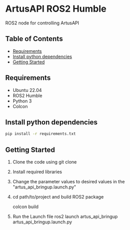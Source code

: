 # ArtusAPI ROS2 Humble
ROS2 node for controlling ArtusAPI

## Table of Contents
* [Requirements](#requirements)
* [Install python dependencies](#install-python-dependencies)
* [Getting Started](#getting-started)


## Requirements
- Ubuntu 22.04
- ROS2 Humble
- Python 3
- Colcon

## Install python dependencies
```bash
pip install -r requirements.txt
```

## Getting Started
1. Clone the code using
git clone <this repo>

2. Install required libraries

3. Change the parameter values to desired values in the "artus_api_bringup.launch.py"
   

4. cd path/to/project and build ROS2 package

   colcon build

 5. Run the Launch file
    ros2 launch artus_api_bringup artus_api_bringup.launch.py

